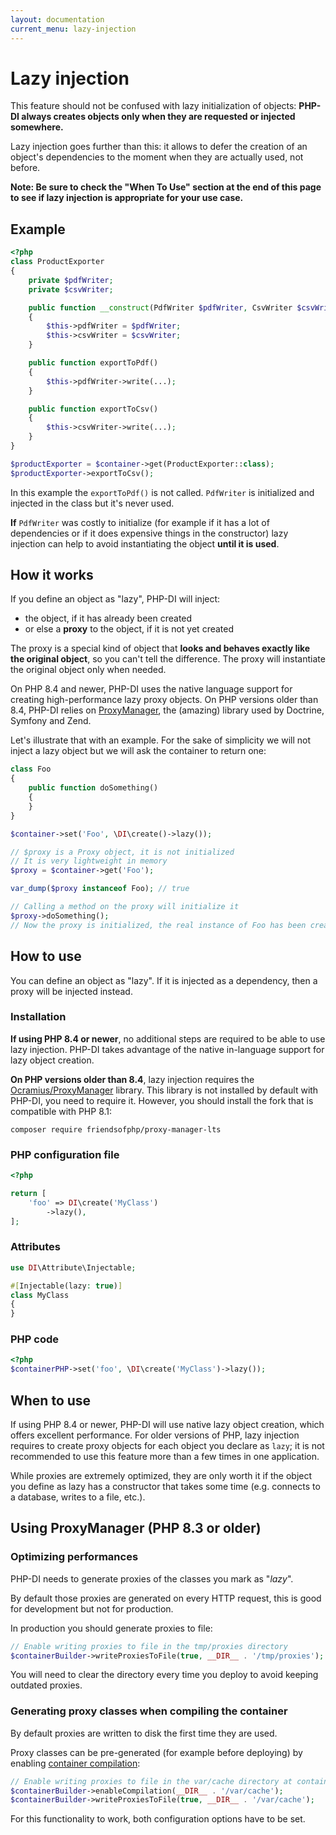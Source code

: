 ```yaml
---
layout: documentation
current_menu: lazy-injection
---
```


# Lazy injection

This feature should not be confused with lazy initialization of objects: **PHP-DI always creates objects only when they are requested or injected somewhere.**

Lazy injection goes further than this: it allows to defer the creation of an object's dependencies to the moment when they are actually used, not before.

**Note: Be sure to check the "When To Use" section at the end of this page to see if lazy injection is appropriate for your use case.**

## Example

```php
<?php
class ProductExporter
{
    private $pdfWriter;
    private $csvWriter;

    public function __construct(PdfWriter $pdfWriter, CsvWriter $csvWriter)
    {
        $this->pdfWriter = $pdfWriter;
        $this->csvWriter = $csvWriter;
    }

    public function exportToPdf()
    {
        $this->pdfWriter->write(...);
    }

    public function exportToCsv()
    {
        $this->csvWriter->write(...);
    }
}

$productExporter = $container->get(ProductExporter::class);
$productExporter->exportToCsv();
```

In this example the `exportToPdf()` is not called. `PdfWriter` is initialized and injected in the class but it's never used.

**If** `PdfWriter` was costly to initialize (for example if it has a lot of dependencies or if it does expensive things in the constructor) lazy injection can help to avoid instantiating the object **until it is used**.

## How it works

If you define an object as "lazy", PHP-DI will inject:

- the object, if it has already been created
- or else a **proxy** to the object, if it is not yet created

The proxy is a special kind of object that **looks and behaves exactly like the original object**, so you can't tell the difference. The proxy will instantiate the original object only when needed.

On PHP 8.4 and newer, PHP-DI uses the native language support for creating high-performance lazy proxy objects. On PHP versions older than 8.4, PHP-DI relies on [ProxyManager](https://github.com/Ocramius/ProxyManager), the (amazing) library used by Doctrine, Symfony and Zend.

Let's illustrate that with an example. For the sake of simplicity we will not inject a lazy object but we will ask the container to return one:

```php
class Foo
{
    public function doSomething()
    {
    }
}

$container->set('Foo', \DI\create()->lazy());

// $proxy is a Proxy object, it is not initialized
// It is very lightweight in memory
$proxy = $container->get('Foo');

var_dump($proxy instanceof Foo); // true

// Calling a method on the proxy will initialize it
$proxy->doSomething();
// Now the proxy is initialized, the real instance of Foo has been created and called
```

## How to use

You can define an object as "lazy". If it is injected as a dependency, then a proxy will be injected instead.

### Installation

**If using PHP 8.4 or newer**, no additional steps are required to be able to use lazy injection. PHP-DI takes advantage of the native in-language support for lazy object creation.

**On PHP versions older than 8.4**, lazy injection requires the [Ocramius/ProxyManager](https://github.com/Ocramius/ProxyManager) library. This library is not installed by default with PHP-DI, you need to require it. However, you should install the fork that is compatible with PHP 8.1:

````
composer require friendsofphp/proxy-manager-lts
````

### PHP configuration file

```php
<?php

return [
    'foo' => DI\create('MyClass')
        ->lazy(),
];
```

### Attributes

```php
use DI\Attribute\Injectable;

#[Injectable(lazy: true)]
class MyClass
{
}
```

### PHP code

```php
<?php
$containerPHP->set('foo', \DI\create('MyClass')->lazy());
```

## When to use

If using PHP 8.4 or newer, PHP-DI will use native lazy object creation, which offers excellent performance. For older versions of PHP, lazy injection requires to create proxy objects for each object you declare as `lazy`; it is not recommended to use this feature more than a few times in one application.

While proxies are extremely optimized, they are only worth it if the object you define as lazy has a constructor that takes some time (e.g. connects to a database, writes to a file, etc.).

## Using ProxyManager (PHP 8.3 or older)

### Optimizing performances

PHP-DI needs to generate proxies of the classes you mark as "*lazy*".

By default those proxies are generated on every HTTP request, this is good for development but not for production.

In production you should generate proxies to file:

```php
// Enable writing proxies to file in the tmp/proxies directory
$containerBuilder->writeProxiesToFile(true, __DIR__ . '/tmp/proxies');
```

You will need to clear the directory every time you deploy to avoid keeping outdated proxies.

### Generating proxy classes when compiling the container

By default proxies are written to disk the first time they are used.

Proxy classes can be pre-generated (for example before deploying) by enabling [container compilation](performances.md):

```php
// Enable writing proxies to file in the var/cache directory at container compile time
$containerBuilder->enableCompilation(__DIR__ . '/var/cache');
$containerBuilder->writeProxiesToFile(true, __DIR__ . '/var/cache');
``` 

For this functionality to work, both configuration options have to be set. 
